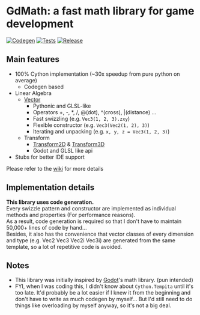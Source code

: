 # GdMath: a fast math library for game development

[![Codegen](https://github.com/shBLOCK/GdMath/actions/workflows/codegen.yml/badge.svg)](https://github.com/shBLOCK/GdMath/actions/workflows/codegen.yml)
[![Tests](https://github.com/shBLOCK/GdMath/actions/workflows/tests.yml/badge.svg)](https://github.com/shBLOCK/GdMath/actions/workflows/tests.yml)
[![Release](https://github.com/shBLOCK/GdMath/actions/workflows/release.yml/badge.svg)](https://github.com/shBLOCK/GdMath/actions/workflows/release.yml)

## Main features
- 100% Cython implementation (~30x speedup from pure python on average)
  - Codegen based
- Linear Algebra
  - [Vector](https://github.com/shBLOCK/GdMath/wiki#vectors)
    - Pythonic and GLSL-like
    - Operators +, -, *, /, @(dot), ^(cross), |(distance) ...
    - Fast swizzling (e.g. `Vec3(1, 2, 3).zxy`)
    - Flexible constructor (e.g. `Vec3(Vec2(1, 2), 3)`)
    - Iterating and unpacking (e.g. `x, y, z = Vec3(1, 2, 3)`)
  - Transform
    - [Transform2D](https://github.com/shBLOCK/GdMath/wiki#transform2d) & [Transform3D](https://github.com/shBLOCK/GdMath/wiki#transform3d)
    - Godot and GLSL like api
- Stubs for better IDE support

Please refer to the [wiki](https://github.com/shBLOCK/GdMath/wiki) for more details

## Implementation details
**This library uses code generation.**   
Every swizzle pattern and constructor are implemented as individual methods and properties (For performance reasons).   
As a result, code generation is required so that I don't have to maintain 50,000+ lines of code by hand...   
Besides, it also has the convenience that vector classes of every dimension and type (e.g. Vec2 Vec3 Vec2i Vec3i) are generated from the same template, so a lot of repetitive code is avoided.

## Notes
- This library was initially inspired by [Godot](https://godotengine.org/)'s math library. (pun intended)   
- FYI, when I was coding this, I didn't know about `Cython.Tempita` until it's too late. It'd probably be a lot easier if I knew it from the beginning and don't have to write as much codegen by myself... But I'd still need to do things like overloading by myself anyway, so it's not a big deal.